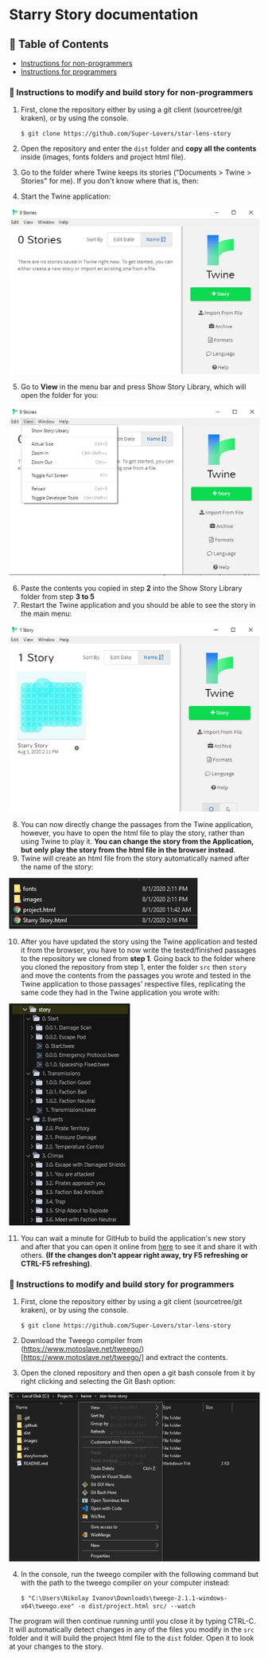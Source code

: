 # Starry Story  documentation



## 📝 Table of Contents

* [Instructions for non-programmers](#instructions-for-non-programmers)
* [Instructions for programmers](#instructions-for-programmers)



### 📘 Instructions to modify and build story for non-programmers <a name = "instructions-for-non-programmers"></a>

1. First, clone the repository either by using a git client (sourcetree/git kraken), or by using the console.

       $ git clone https://github.com/Super-Lovers/star-lens-story

2. Open the repository and enter the ``dist`` folder and **copy all the contents** inside (images, fonts folders and project html file).
3. Go to the folder where Twine keeps its stories ("Documents > Twine > Stories" for me). If you don't know where that is, then:
4. Start the Twine application:

![](images/twine_app.png)

5. Go to **View** in the menu bar and press Show Story Library, which will open the folder for you:

![](images/twine_view.png)

6. Paste the contents you copied in step **2** into the Show Story Library folder from step **3 to 5**
7. Restart the Twine application and you should be able to see the story in the main menu:

![](images/twine_story.png)

8. You can now directly change the passages from the Twine application, however, you have to open the html file to play the story, rather than using Twine to play it. **You can change the story from the Application, but only play the story from the html file in the browser instead**.
9. Twine will create an html file from the story automatically named after the name of the story: 

![](images/folder_structure.png)

10. After you have updated the story using the Twine application and tested it from the browser, you have to now write the tested/finished passages to the repository we cloned from **step 1**. Going back to the folder where you cloned the repository from step 1, enter the folder ``src`` then ``story`` and move the contents from the passages you wrote and tested in the Twine application to those passages' respective files, replicating the same code they had in the Twine application you wrote with:

![](images/folder_story.png)

11. You can wait a minute for GitHub to build the application's new story and after that you can open it online from [here](https://super-lovers.github.io/star-lens-story/project.html) to see it and share it with others. **(If the changes don't appear right away, try F5 refreshing or CTRL-F5 refreshing)**.

    
### 📘 Instructions to modify and build story for programmers <a name = "instructions-for-programmers"></a>

1. First, clone the repository either by using a git client (sourcetree/git kraken), or by using the console.

       $ git clone https://github.com/Super-Lovers/star-lens-story

2. Download the Tweego compiler from (https://www.motoslave.net/tweego/)[https://www.motoslave.net/tweego/] and extract the contents.
3. Open the cloned repository and then open a git bash console from it by right clicking and selecting the Git Bash option:

![](images/properties.png)

4. In the console, run the tweego compiler with the following command but with the path to the tweego compiler on your computer instead:
    ````
    $ "C:\Users\Nikolay Ivanov\Downloads\tweego-2.1.1-windows-x64\tweego.exe" -o dist/project.html src/ --watch
    ````
    

The program will then continue running until you close it by typing CTRL-C. It will automatically detect changes in any of the files you modify in the ``src`` folder and it will build the project html file to the ``dist`` folder. Open it to look at your changes to the story.
